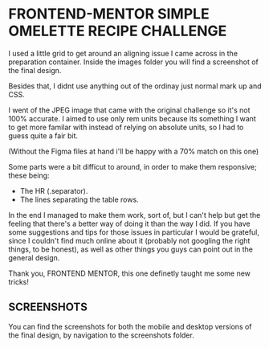 # FRONTEND-MENTOR SIMPLE OMELETTE RECIPE CHALLENGE

I used a little grid to get around an aligning issue I came across in the preparation container. Inside the images folder you will find a screenshot of the final design. 

Besides that, I didnt use anything out of the ordinay just normal mark up and CSS.

I went of the JPEG image that came with the original challenge so it's not 100% accurate. 
I aimed to use only rem units because its something I want to get more familar with instead of relying on absolute units, so I had to guess quite a fair bit.

(Without the Figma files at hand i'll be happy with a 70% match on this one)

Some parts were a bit difficut to around, in order to make them responsive; these being: 
- The HR (.separator).
- The lines separating the table rows. 

In the end I managed to make them work, sort of, but I can't help but get the feeling that there's a better way of doing it than the way I did. 
If you have some suggestions and tips for those issues in particular I would be grateful, since I couldn't find much online about it (probably not googling the right things, to be honest), as well as other things you guys can point out in the general design.

Thank you, FRONTEND MENTOR, this one definetly taught me some new tricks!

## SCREENSHOTS
You can find the screenshots for both the mobile and desktop versions of the final design, by navigation to the screenshots folder.
